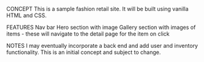 CONCEPT
    This is a sample fashion retail site.
    It will be built using vanilla HTML and CSS.


FEATURES
    Nav bar
    Hero section with image
    Gallery section with images of items
        - these will navigate to the detail page for the item on click

NOTES
    I may eventually incorporate a back end and add user and inventory functionality.
    This is an initial concept and subject to change.